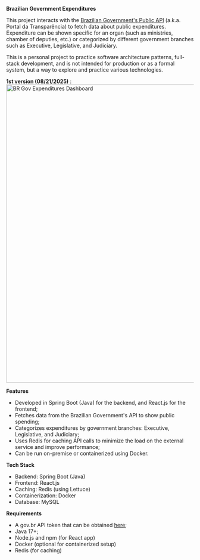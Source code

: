 **Brazilian Government Expenditures**

This project interacts with the [Brazilian Government's Public API](https://api.portaldatransparencia.gov.br/api-de-dados) (a.k.a. Portal da Transparência) to fetch data about public expenditures. Expenditure can be shown specific for an organ (such as ministries, chamber of deputies, etc.) or categorized by different government branches such as Executive, Legislative, and Judiciary. 

This is a personal project to practice software architecture patterns, full-stack development, and is not intended for production or as a formal system, but a way to explore and practice various technologies.

**1st version (08/21/2025)** :
<img width="1471" height="799" alt="BR Gov Expenditures Dashboard" src="https://github.com/user-attachments/assets/5df5a1d8-7748-492e-95c3-63ee3cc45cc2" />

**Features**
 - Developed in Spring Boot (Java) for the backend, and React.js for the frontend;
 - Fetches data from the Brazilian Government's API to show public spending;
 - Categorizes expenditures by government branches: Executive, Legislative, and Judiciary;
 - Uses Redis for caching API calls to minimize the load on the external service and improve performance;
 - Can be run on-premise or containerized using Docker.

**Tech Stack**
 - Backend: Spring Boot (Java)
 - Frontend: React.js
 - Caching: Redis (using Lettuce)
 - Containerization: Docker
 - Database: MySQL

**Requirements**
 - A gov.br API token that can be obtained [here](https://portaldatransparencia.gov.br/api-de-dados/cadastrar-email);
 - Java 17+;
 - Node.js and npm (for React app)
 - Docker (optional for containerized setup)
 - Redis (for caching)

